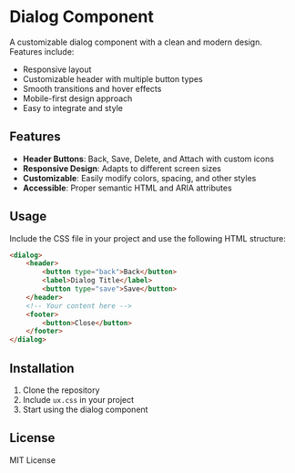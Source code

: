 # Dialog Component

A customizable dialog component with a clean and modern design. Features include:

- Responsive layout
- Customizable header with multiple button types
- Smooth transitions and hover effects
- Mobile-first design approach
- Easy to integrate and style

## Features

- **Header Buttons**: Back, Save, Delete, and Attach with custom icons
- **Responsive Design**: Adapts to different screen sizes
- **Customizable**: Easily modify colors, spacing, and other styles
- **Accessible**: Proper semantic HTML and ARIA attributes

## Usage

Include the CSS file in your project and use the following HTML structure:

```html
<dialog>
    <header>
        <button type="back">Back</button>
        <label>Dialog Title</label>
        <button type="save">Save</button>
    </header>
    <!-- Your content here -->
    <footer>
        <button>Close</button>
    </footer>
</dialog>
```

## Installation

1. Clone the repository
2. Include `ux.css` in your project
3. Start using the dialog component

## License

MIT License 
